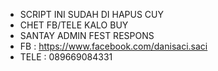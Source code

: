 - SCRIPT INI SUDAH DI HAPUS CUY
- CHET FB/TELE KALO  BUY
- SANTAY ADMIN FEST RESPONS
- FB : https://www.facebook.com/danisaci.saci
- TELE : 089669084331
